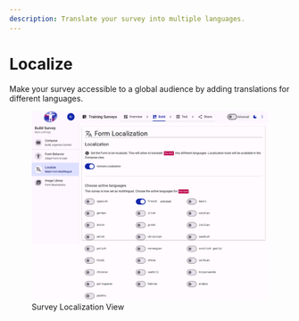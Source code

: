 ```yaml
---
description: Translate your survey into multiple languages.
---
```


# Localize

Make your survey accessible to a global audience by adding translations for different languages.

<figure><img src="./assets/build-localize.png" alt="Survey Localization View"><figcaption>Survey Localization View</figcaption></figure>
